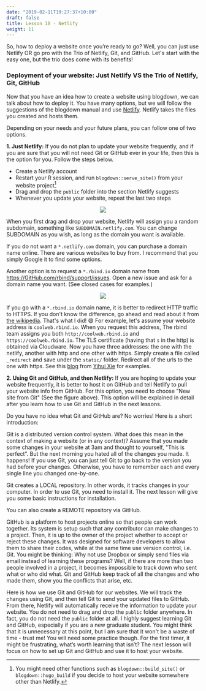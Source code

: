 ```yaml
---
date: "2019-02-11T19:27:37+10:00"
draft: false
title: Lesson 10 - Netlify
weight: 11
---
```


So, how to deploy a website once you’re ready to go? Well, you can just use Netlify OR go pro with the Trio of Netlify, Git, and GitHub.
 Let's start with the easy one, but the trio does come with its benefits!

### Deployment of your website: Just Netlify VS the Trio of Netlify, Git, GitHub  

Now that you have an idea how to create a website using blogdown, we can talk about how to deploy it. 
You have many options, but we will follow the suggestions of the blogdown manual and use [Netlify](<https://www.netlify.com/>). Netlify takes the files you created and hosts them. 

Depending on your needs and your future plans, you can follow one of two options.

__1. Just Netlify:__ If you do not plan to update your website frequently, and if you are sure that you will not need Git or GitHub ever in your life, then this is the option for you. Follow the steps below.

   - Create a Netlify account
   - Restart your R session, and run `blogdown::serve_site()` from your website project[^1]
   - Drag and drop the `public` folder into the section Netlify suggests  
   - Whenever you update your website, repeat the last two steps  

  <p align="center">
  <img src="/img/25_deploy1.png">
  </p>

When you first drag and drop your website, Netlify will assign you a random subdomain, something like `SUBDOMAIN.netlify.com`. You can change SUBDOMAIN as you wish, as long as the domain you want is available. 
    
If you do not want a `*.netlify.com` domain, you can purchase a domain name online. There are various websites to buy from. I recommend that you simply Google it to find some options.   
    
Another option is to request a `*.rbind.io` domain name from <https://GitHub.com/rbind/support/issues>. Open a new issue and ask for a domain name you want. (See closed cases for examples.)

  <p align="center">
  <img src="/img/25_deploy2.png">
  </p>

If you go with a `*.rbind.io` domain name, it is better to redirect HTTP traffic to HTTPS. If you don't know the difference, go ahead and read about it from [the wikipedia](https://en.wikipedia.org/wiki/HTTPS). That's what I did! :smile: For example, let's assume your website address is `coolweb.rbind.io`. When you request this address, The rbind team assigns you both `http://coolweb.rbind.io` and `https://coolweb.rbind.io`. The TLS certificate (having that `s` in the http) is obtained via Cloudware. Now you have three addresses: the one with the netlify, another with http and one other with https. Simply create a file called `_redirect` and save under the `static/` folder. Redirect all of the urls to the one with https. See this [blog](https://yihui.org/en/2017/11/301-redirect/) from [Yihui Xie](https://yihui.org/) for examples. 

__2. Using Git and GitHub, and then Netlify:__ If you are hoping to update your website frequently, it is better to host it on GitHub and tell Netlify to pull your website info from GitHub. For this option, you need to choose "New site from Git" (See the figure above). This option will be explained in detail after you learn how to use Git and GitHub in the next lessons. 

Do you have no idea what Git and GitHub are? No worries! Here is a short introduction:
      
Git is a distributed version control system. What does this mean in the context of making a website (or in any context)? Assume that you made some changes in your website at 3am and thought to yourself, "This is perfect". But the next morning you hated all of the changes you made. It happens! If you use Git, you can just tell Git to go back to the version you had before your changes. Otherwise, you have to remember each and every single line you changed one-by-one.
    
Git creates a LOCAL repository. In other words, it tracks changes in your computer. In order to use Git, you need to install it. The next lesson will give you some basic instructions for installation. 
    
You can also create a REMOTE repository via GitHub.
      
GitHub is a platform to host projects online so that people can work together. Its system is setup such that any contributor can make changes to a project. Then, it is up to the owner of the project whether to accept or reject these changes. It was designed for software developers to allow them to share their codes, while at the same time use version control, i.e. Git. You might be thinking: Why not use Dropbox or simply send files via email instead of learning these programs? Well, if there are more than two people involved in a project, it becomes impossible to track down who sent what or who did what. Git and GitHub keep track of all the changes and who made them, show you the conflicts that arise, etc.
    
Here is how we use Git and GitHub for our websites. We will track the changes using Git, and then tell Git to send your updated files to GitHub. From there, Netlify will automatically receive the information to update your website. You do not need to drag and drop the `public` folder anywhere. In fact, you do not need the `public` folder at all. I highly suggest learning Git and GitHub, especially if you are a new graduate student. You might think that it is unnecessary at this point, but I am sure that it won't be a waste of time - trust me! You will need some practice though. For the first timer, it might be frustrating, what’s worth learning that isn’t? The next lesson will focus on how to set up Git and GitHub and use it to host your website.


[^1]: You might need other functions such as `blogdown::build_site()` or `blogdown::hugo_build` if you decide to host your website somewhere other than Netlify.  

